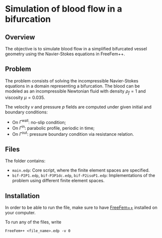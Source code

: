 # Simulation of blood flow in a bifurcation

## Overview
The objective is to simulate blood flow in a simplified bifurcated vessel geometry using the Navier-Stokes equations in FreeFem++. 

## Problem
The problem consists of solving the incompressible Navier-Stokes equations in a domain representing a bifurcation. The blood can be modeled as an incompressible Newtonian fluid with density $\rho_f = 1$ and viscosity $\mu = 0.035$. 

The velocity $v$ and pressure $p$ fields are computed under given initial and boundary conditions: 
- On $\Gamma^\text{wall}$: no-slip condition; 
- On $\Gamma^\text{in}$: parabolic profile, periodic in time;
- On $\Gamma^\text{out}$: pressure boundary condition via resistance relation.

## Files
The folder contains: 
- `main.edp`: Core script, where the finite element spaces are specified.
- `bif-P2P1.edp`, `bif-P3P1dc.edp`, `bif-P2isoP1.edp`: Implementations of the problem using different finite element spaces.

## Installation
In order to be able to run the file, make sure to have [FreeFem++](https://doc.freefem.org/introduction/download.html) installed on your computer. 

To run any of the files, write
```
FreeFem++ <file_name>.edp -v 0
```